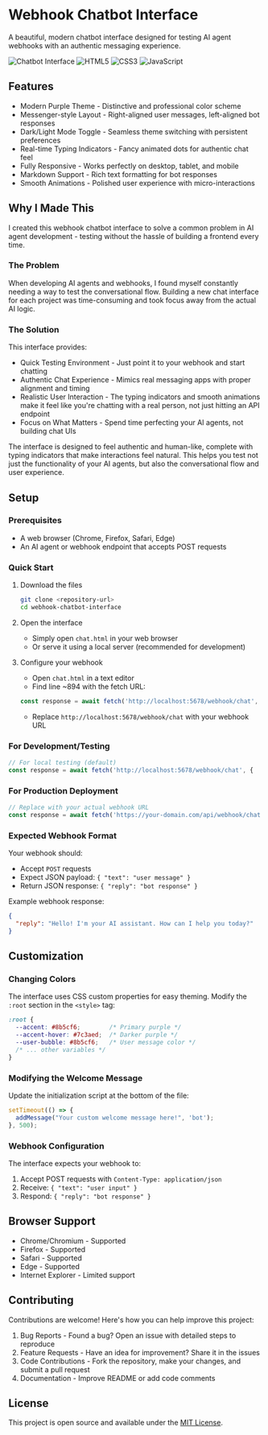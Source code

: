 # Webhook Chatbot Interface

A beautiful, modern chatbot interface designed for testing AI agent webhooks with an authentic messaging experience.

![Chatbot Interface](https://img.shields.io/badge/Status-Active-brightgreen) ![HTML5](https://img.shields.io/badge/HTML5-E34F26?logo=html5&logoColor=white) ![CSS3](https://img.shields.io/badge/CSS3-1572B6?logo=css3&logoColor=white) ![JavaScript](https://img.shields.io/badge/JavaScript-F7DF1E?logo=javascript&logoColor=black)

## Features

- Modern Purple Theme - Distinctive and professional color scheme
- Messenger-style Layout - Right-aligned user messages, left-aligned bot responses
- Dark/Light Mode Toggle - Seamless theme switching with persistent preferences
- Real-time Typing Indicators - Fancy animated dots for authentic chat feel
- Fully Responsive - Works perfectly on desktop, tablet, and mobile
- Markdown Support - Rich text formatting for bot responses
- Smooth Animations - Polished user experience with micro-interactions

## Why I Made This

I created this webhook chatbot interface to solve a common problem in AI agent development - testing without the hassle of building a frontend every time.

### The Problem
When developing AI agents and webhooks, I found myself constantly needing a way to test the conversational flow. Building a new chat interface for each project was time-consuming and took focus away from the actual AI logic.

### The Solution
This interface provides:
- Quick Testing Environment - Just point it to your webhook and start chatting
- Authentic Chat Experience - Mimics real messaging apps with proper alignment and timing
- Realistic User Interaction - The typing indicators and smooth animations make it feel like you're chatting with a real person, not just hitting an API endpoint
- Focus on What Matters - Spend time perfecting your AI agents, not building chat UIs

The interface is designed to feel authentic and human-like, complete with typing indicators that make interactions feel natural. This helps you test not just the functionality of your AI agents, but also the conversational flow and user experience.

## Setup

### Prerequisites
- A web browser (Chrome, Firefox, Safari, Edge)
- An AI agent or webhook endpoint that accepts POST requests

### Quick Start

1. Download the files
   ```bash
   git clone <repository-url>
   cd webhook-chatbot-interface
   ```

2. Open the interface
   - Simply open `chat.html` in your web browser
   - Or serve it using a local server (recommended for development)

3. Configure your webhook
   - Open `chat.html` in a text editor
   - Find line ~894 with the fetch URL:
   ```javascript
   const response = await fetch('http://localhost:5678/webhook/chat', {
   ```
   - Replace `http://localhost:5678/webhook/chat` with your webhook URL

### For Development/Testing
```javascript
// For local testing (default)
const response = await fetch('http://localhost:5678/webhook/chat', {
```

### For Production Deployment
```javascript
// Replace with your actual webhook URL
const response = await fetch('https://your-domain.com/api/webhook/chat', {
```

### Expected Webhook Format

Your webhook should:
- Accept `POST` requests
- Expect JSON payload: `{ "text": "user message" }`
- Return JSON response: `{ "reply": "bot response" }`

Example webhook response:
```json
{
  "reply": "Hello! I'm your AI assistant. How can I help you today?"
}
```

## Customization

### Changing Colors
The interface uses CSS custom properties for easy theming. Modify the `:root` section in the `<style>` tag:

```css
:root {
  --accent: #8b5cf6;        /* Primary purple */
  --accent-hover: #7c3aed;  /* Darker purple */
  --user-bubble: #8b5cf6;   /* User message color */
  /* ... other variables */
}
```

### Modifying the Welcome Message
Update the initialization script at the bottom of the file:
```javascript
setTimeout(() => {
  addMessage("Your custom welcome message here!", 'bot');
}, 500);
```

### Webhook Configuration
The interface expects your webhook to:
1. Accept POST requests with `Content-Type: application/json`
2. Receive: `{ "text": "user input" }`
3. Respond: `{ "reply": "bot response" }`

## Browser Support

- Chrome/Chromium - Supported
- Firefox - Supported  
- Safari - Supported
- Edge - Supported
- Internet Explorer - Limited support

## Contributing

Contributions are welcome! Here's how you can help improve this project:

1. Bug Reports - Found a bug? Open an issue with detailed steps to reproduce
2. Feature Requests - Have an idea for improvement? Share it in the issues  
3. Code Contributions - Fork the repository, make your changes, and submit a pull request
4. Documentation - Improve README or add code comments

## License

This project is open source and available under the [MIT License](LICENSE).
